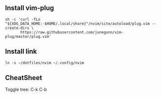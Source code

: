 ## Install vim-plug

```
sh -c 'curl -fLo "${XDG_DATA_HOME:-$HOME/.local/share}"/nvim/site/autoload/plug.vim --create-dirs \
       https://raw.githubusercontent.com/junegunn/vim-plug/master/plug.vim'
```

## Install link

```
ln -s ~/dotfiles/nvim ~/.config/nvim
```

## CheatSheet

Toggle tree: C-k C-b
